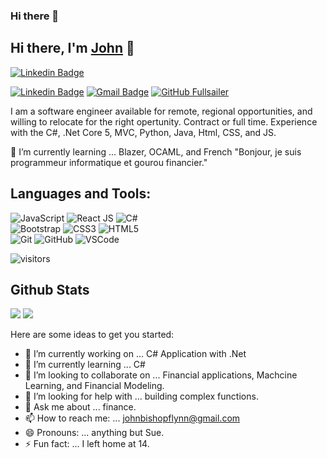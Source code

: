 ### Hi there 👋

## Hi there, I'm [John](https://github.com/Fullsailer) 👋

[![Linkedin Badge](https://img.shields.io/badge/LinkedIn-0077B5?style=for-the-badge&logo=linkedin&logoColor=white&link=https://www.linkedin.com/in/john-flynn-499358156)](https://linkedin.com/in/john-flynn-499358156)

[![Linkedin Badge](https://img.shields.io/badge/john-flynn-499358156-blue?style=flat-square&logo=Linkedin&logoColor=white&link=https://www.linkedin.com/in/john-flynn-499358156)](https://linkedin.com/in/john-flynn-499358156)
[![Gmail Badge](https://img.shields.io/badge/-johnbishopflynn@gmail.com-c14438?style=flat-square&logo=Gmail&logoColor=white&link=mailto:johnbishopflynn@gmail.com)](mailto:johnbishopflynn@gmail.com) 
[![GitHub Fullsailer](https://img.shields.io/github/followers/Fullsailer?label=follow&style=social)](https://github.com/Fullsailer)


I am a software engineer available for remote, regional opportunities, and willing to relocate for the right opertunity. Contract or full time. Experience with the C#, .Net Core 5, MVC, Python, Java, Html, CSS, and JS.

🌱 I’m currently learning ... Blazer, OCAML, and French "Bonjour, je suis programmeur informatique et gourou financier."
  
  

## Languages and Tools:
  ![JavaScript](https://img.shields.io/badge/-JavaScript-black?style=flat-square&logo=javascript)
  ![React JS](https://img.shields.io/badge/-ReactJS-black?style=flat-square&logo=react)
  ![C#](https://img.shields.io/badge/-C%23-007ACC?style=flat-square&logo=c-sharp)
<br>
  ![Bootstrap](https://img.shields.io/badge/-Bootstrap-563D7C?style=flat-square&logo=bootstrap)
  ![CSS3](https://img.shields.io/badge/-CSS3-1572B6?style=flat-square&logo=css3)
  ![HTML5](https://img.shields.io/badge/-HTML5-E34F26?style=flat-square&logo=html5&logoColor=white)
<br>
  ![Git](https://img.shields.io/badge/-Git-black?style=flat-square&logo=git)
  ![GitHub](https://img.shields.io/badge/-GitHub-181717?style=flat-square&logo=github)
  ![VSCode](https://img.shields.io/badge/-VS_Code-007ACC?style=flat-square&logo=visual-studio-code)   

![visitors](https://komarev.com/ghpvc/?username=Fullsailer&color=brightgreen)

## Github Stats
<img src="https://github-readme-stats.vercel.app/api?username=Fullsailer&theme=vue&hide_title=true&hide_border=true&show_icons=true&count_private=true&hide=stars,issues" > 
<img src="https://github-readme-stats.vercel.app/api/top-langs/?username=Fullsailer&layout=compact&theme=vue&hide_title=true&hide_border=true" >

Here are some ideas to get you started:

- 🔭 I’m currently working on ... C# Application with .Net
- 🌱 I’m currently learning ... C#
- 👯 I’m looking to collaborate on ... Financial applications, Machcine Learning, and Financial Modeling.
- 🤔 I’m looking for help with ... building complex functions.
- 💬 Ask me about ... finance.
- 📫 How to reach me: ... johnbishopflynn@gmail.com 
- 😄 Pronouns: ... anything but Sue.
- ⚡ Fun fact: ... I left home at 14.

<!--
**Fullsailer/Fullsailer** is a ✨ _special_ ✨ repository because its `README.md` (this file) appears on your GitHub profile.
![React Native](https://img.shields.io/badge/-ReactNative-black?style=flat-square&logo=react)
  ![Nodejs](https://img.shields.io/badge/-NodeJS-black?style=flat-square&logo=Node.js)
  ![MongoDB](https://img.shields.io/badge/-MongoDB-black?style=flat-square&logo=mongodb)
  ![Express](https://img.shields.io/badge/-Express-black?style=flat-square&logo=express)


-->
